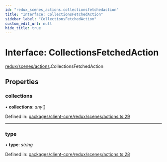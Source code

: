 ```yaml
---
id: "redux_scenes_actions.collectionsfetchedaction"
title: "Interface: CollectionsFetchedAction"
sidebar_label: "CollectionsFetchedAction"
custom_edit_url: null
hide_title: true
---
```


# Interface: CollectionsFetchedAction

[redux/scenes/actions](../modules/redux_scenes_actions.md).CollectionsFetchedAction

## Properties

### collections

• **collections**: *any*[]

Defined in: [packages/client-core/redux/scenes/actions.ts:29](https://github.com/xr3ngine/xr3ngine/blob/66a84a950/packages/client-core/redux/scenes/actions.ts#L29)

___

### type

• **type**: *string*

Defined in: [packages/client-core/redux/scenes/actions.ts:28](https://github.com/xr3ngine/xr3ngine/blob/66a84a950/packages/client-core/redux/scenes/actions.ts#L28)
